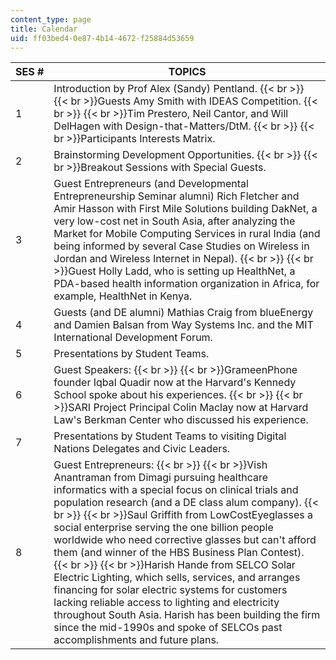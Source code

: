 ```yaml
---
content_type: page
title: Calendar
uid: ff03bed4-0e87-4b14-4672-f25884d53659
---
```


| SES # | TOPICS |
| --- | --- |
| 1 | Introduction by Prof Alex (Sandy) Pentland.  {{< br >}}  {{< br >}}Guests Amy Smith with IDEAS Competition.  {{< br >}}  {{< br >}}Tim Prestero, Neil Cantor, and Will DelHagen with Design-that-Matters/DtM.  {{< br >}}  {{< br >}}Participants Interests Matrix. |
| 2 | Brainstorming Development Opportunities.  {{< br >}}  {{< br >}}Breakout Sessions with Special Guests. |
| 3 | Guest Entrepreneurs (and Developmental Entrepreneurship Seminar alumni) Rich Fletcher and Amir Hasson with First Mile Solutions building DakNet, a very low-cost net in South Asia, after analyzing the Market for Mobile Computing Services in rural India (and being informed by several Case Studies on Wireless in Jordan and Wireless Internet in Nepal).  {{< br >}}  {{< br >}}Guest Holly Ladd, who is setting up HealthNet, a PDA-based health information organization in Africa, for example, HealthNet in Kenya. |
| 4 | Guests (and DE alumni) Mathias Craig from blueEnergy and Damien Balsan from Way Systems Inc. and the MIT International Development Forum. |
| 5 | Presentations by Student Teams. |
| 6 | Guest Speakers:  {{< br >}}  {{< br >}}GrameenPhone founder Iqbal Quadir now at the Harvard's Kennedy School spoke about his experiences.  {{< br >}}  {{< br >}}SARI Project Principal Colin Maclay now at Harvard Law's Berkman Center who discussed his experience. |
| 7 | Presentations by Student Teams to visiting Digital Nations Delegates and Civic Leaders. |
| 8 | Guest Entrepreneurs:  {{< br >}}  {{< br >}}Vish Anantraman from Dimagi pursuing healthcare informatics with a special focus on clinical trials and population research (and a DE class alum company).  {{< br >}}  {{< br >}}Saul Griffith from LowCostEyeglasses a social enterprise serving the one billion people worldwide who need corrective glasses but can't afford them (and winner of the HBS Business Plan Contest).  {{< br >}}  {{< br >}}Harish Hande from SELCO Solar Electric Lighting, which sells, services, and arranges financing for solar electric systems for customers lacking reliable access to lighting and electricity throughout South Asia. Harish has been building the firm since the mid-1990s and spoke of SELCOs past accomplishments and future plans.